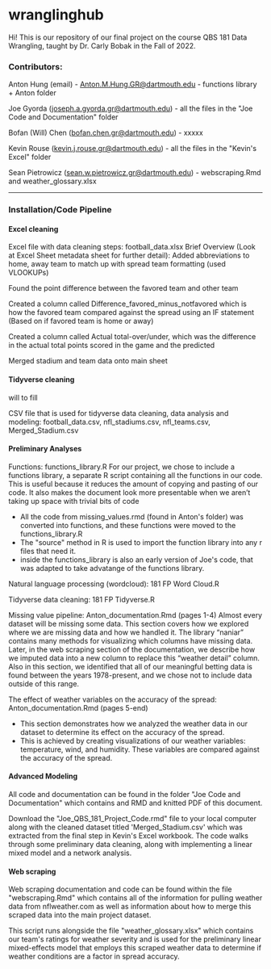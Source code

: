 # wranglinghub
Hi! This is our repository of our final project on the course QBS 181 Data Wrangling, taught by Dr. Carly Bobak in the Fall of 2022. 

### Contributors:
Anton Hung (email) - Anton.M.Hung.GR@dartmouth.edu - functions library + Anton folder

Joe Gyorda (joseph.a.gyorda.gr@dartmouth.edu) - all the files in the "Joe Code and Documentation" folder

Bofan (Will) Chen (bofan.chen.gr@dartmouth.edu) - xxxxx

Kevin Rouse (kevin.j.rouse.gr@dartmouth.edu) - all the files in the "Kevin's Excel" folder

Sean Pietrowicz (sean.w.pietrowicz.gr@dartmouth.edu) - webscraping.Rmd and weather_glossary.xlsx

--------------------------------------------------------------------------------------------------------------------------------
### Installation/Code Pipeline

#### Excel cleaning
Excel file with data cleaning steps: football_data.xlsx
Brief Overview (Look at Excel Sheet metadata sheet for further detail):
Added abbreviations to home, away team to match up with spread team formatting 
(used VLOOKUPs)

Found the point difference between the favored team and other team

Created a column called Difference_favored_minus_notfavored which is how the 
favored team compared against the spread using an IF statement (Based on if
favored team is home or away)

Created a column called Actual total-over/under, which was the difference in the
actual total points scored in the game and the predicted

Merged stadium and team data onto main sheet


#### Tidyverse cleaning
will to fill

CSV file that is used for tidyverse data cleaning, data analysis and modeling: football_data.csv, nfl_stadiums.csv, 
nfl_teams.csv, Merged_Stadium.csv

#### Preliminary Analyses
Functions: functions_library.R
For our project, we chose to include a functions library, a separate R script containing all the functions in our code. This is useful because it reduces the amount of copying and pasting of our code. It also makes the document look more presentable when we aren’t taking up space with trivial bits of code
- All the code from missing_values.rmd (found in Anton's folder) was converted into functions, and these functions were moved to the functions_library.R
- The "source" method in R is used to import the function library into any r files that need it.
- inside the functions_library is also an early version of Joe's code, that was adapted to take advatange of the functions library.

Natural language processing (wordcloud): 181 FP Word Cloud.R

Tidyverse data cleaning: 181 FP Tidyverse.R

Missing value pipeline: Anton_documentation.Rmd (pages 1-4)
Almost every dataset will be missing some data. This section covers how we explored where we are missing data and how we handled it.
The library “naniar” contains many methods for visualizing which columns have missing data.
Later, in the web scraping section of the documentation, we describe how we imputed data into a new column to replace this “weather detail” column.
Also in this section, we identified that all of our meaningful betting data is found between the years 1978-present, and we chose not to include data outside of this range.

The effect of weather variables on the accuracy of the spread: Anton_documentation.Rmd (pages 5-end)
- This section demonstrates how we analyzed the weather data in our dataset to determine its effect on the accuracy of the spread.
- This is achieved by creating visualizations of our weather variables: temperature, wind, and humidity. These variables are compared against the accuracy of the spread.

#### Advanced Modeling
All code and documentation can be found in the folder "Joe Code and Documentation" which contains and RMD and knitted PDF of this document.

Download the "Joe_QBS_181_Project_Code.rmd" file to your local computer along with the cleaned dataset titled 'Merged_Stadium.csv' which was extracted from the final step in Kevin's Excel workbook. The code walks through some preliminary data cleaning, along with implementing a linear mixed model and a network analysis.

#### Web scraping
Web scraping documentation and code can be found within the file "webscraping.Rmd" which contains all of the information for pulling weather data from nflweather.com as well as information about how to merge this scraped data into the main project dataset. 

This script runs alongside the file "weather_glossary.xlsx" which contains our team's ratings for weather severity and is used for the preliminary linear mixed-effects model that employs this scraped weather data to determine if weather conditions are a factor in spread accuracy.
